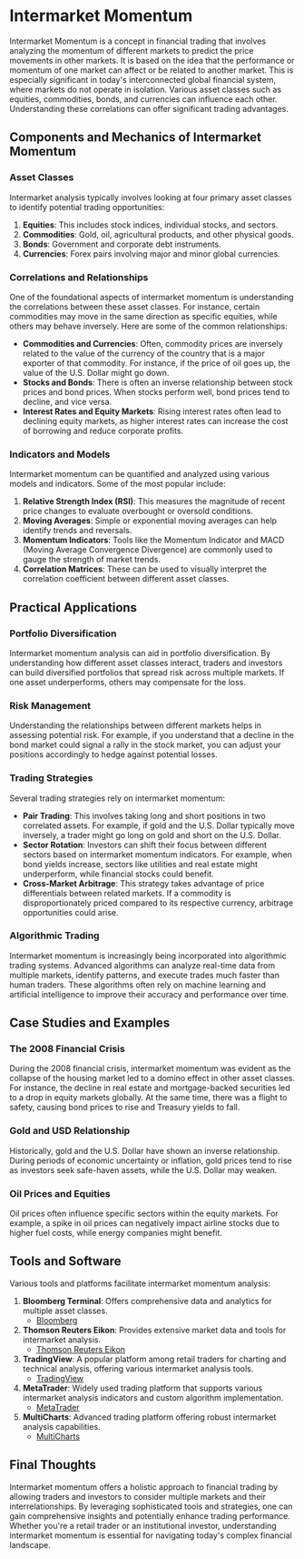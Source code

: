 # Intermarket Momentum

Intermarket Momentum is a concept in financial trading that involves analyzing the momentum of different markets to predict the price movements in other markets. It is based on the idea that the performance or momentum of one market can affect or be related to another market. This is especially significant in today's interconnected global financial system, where markets do not operate in isolation. Various asset classes such as equities, commodities, bonds, and currencies can influence each other. Understanding these correlations can offer significant trading advantages.

## Components and Mechanics of Intermarket Momentum

### Asset Classes

Intermarket analysis typically involves looking at four primary asset classes to identify potential trading opportunities:

1. **Equities**: This includes stock indices, individual stocks, and sectors.
2. **Commodities**: Gold, oil, agricultural products, and other physical goods.
3. **Bonds**: Government and corporate debt instruments.
4. **Currencies**: Forex pairs involving major and minor global currencies.

### Correlations and Relationships

One of the foundational aspects of intermarket momentum is understanding the correlations between these asset classes. For instance, certain commodities may move in the same direction as specific equities, while others may behave inversely. Here are some of the common relationships:

- **Commodities and Currencies**: Often, commodity prices are inversely related to the value of the currency of the country that is a major exporter of that commodity. For instance, if the price of oil goes up, the value of the U.S. Dollar might go down.
- **Stocks and Bonds**: There is often an inverse relationship between stock prices and bond prices. When stocks perform well, bond prices tend to decline, and vice versa.
- **Interest Rates and Equity Markets**: Rising interest rates often lead to declining equity markets, as higher interest rates can increase the cost of borrowing and reduce corporate profits.

### Indicators and Models

Intermarket momentum can be quantified and analyzed using various models and indicators. Some of the most popular include:

1. **Relative Strength Index (RSI)**: This measures the magnitude of recent price changes to evaluate overbought or oversold conditions.
2. **Moving Averages**: Simple or exponential moving averages can help identify trends and reversals.
3. **Momentum Indicators**: Tools like the Momentum Indicator and MACD (Moving Average Convergence Divergence) are commonly used to gauge the strength of market trends.
4. **Correlation Matrices**: These can be used to visually interpret the correlation coefficient between different asset classes.

## Practical Applications

### Portfolio Diversification

Intermarket momentum analysis can aid in portfolio diversification. By understanding how different asset classes interact, traders and investors can build diversified portfolios that spread risk across multiple markets. If one asset underperforms, others may compensate for the loss.

### Risk Management

Understanding the relationships between different markets helps in assessing potential risk. For example, if you understand that a decline in the bond market could signal a rally in the stock market, you can adjust your positions accordingly to hedge against potential losses.

### Trading Strategies

Several trading strategies rely on intermarket momentum:

- **Pair Trading**: This involves taking long and short positions in two correlated assets. For example, if gold and the U.S. Dollar typically move inversely, a trader might go long on gold and short on the U.S. Dollar.
- **Sector Rotation**: Investors can shift their focus between different sectors based on intermarket momentum indicators. For example, when bond yields increase, sectors like utilities and real estate might underperform, while financial stocks could benefit.
- **Cross-Market Arbitrage**: This strategy takes advantage of price differentials between related markets. If a commodity is disproportionately priced compared to its respective currency, arbitrage opportunities could arise.

### Algorithmic Trading

Intermarket momentum is increasingly being incorporated into algorithmic trading systems. Advanced algorithms can analyze real-time data from multiple markets, identify patterns, and execute trades much faster than human traders. These algorithms often rely on machine learning and artificial intelligence to improve their accuracy and performance over time.

## Case Studies and Examples

### The 2008 Financial Crisis

During the 2008 financial crisis, intermarket momentum was evident as the collapse of the housing market led to a domino effect in other asset classes. For instance, the decline in real estate and mortgage-backed securities led to a drop in equity markets globally. At the same time, there was a flight to safety, causing bond prices to rise and Treasury yields to fall.

### Gold and USD Relationship

Historically, gold and the U.S. Dollar have shown an inverse relationship. During periods of economic uncertainty or inflation, gold prices tend to rise as investors seek safe-haven assets, while the U.S. Dollar may weaken.

### Oil Prices and Equities

Oil prices often influence specific sectors within the equity markets. For example, a spike in oil prices can negatively impact airline stocks due to higher fuel costs, while energy companies might benefit.

## Tools and Software

Various tools and platforms facilitate intermarket momentum analysis:

1. **Bloomberg Terminal**: Offers comprehensive data and analytics for multiple asset classes. 
   - [Bloomberg](https://www.bloomberg.com/professional/solution/bloomberg-terminal/)
2. **Thomson Reuters Eikon**: Provides extensive market data and tools for intermarket analysis.
   - [Thomson Reuters Eikon](https://www.refinitiv.com/en/products/eikon-trading-software)
3. **TradingView**: A popular platform among retail traders for charting and technical analysis, offering various intermarket analysis tools.
   - [TradingView](https://www.tradingview.com/)
4. **MetaTrader**: Widely used trading platform that supports various intermarket analysis indicators and custom algorithm implementation.
   - [MetaTrader](https://www.metatrader4.com/en)
5. **MultiCharts**: Advanced trading platform offering robust intermarket analysis capabilities.
   - [MultiCharts](https://www.multicharts.com/)

## Final Thoughts

Intermarket momentum offers a holistic approach to financial trading by allowing traders and investors to consider multiple markets and their interrelationships. By leveraging sophisticated tools and strategies, one can gain comprehensive insights and potentially enhance trading performance. Whether you're a retail trader or an institutional investor, understanding intermarket momentum is essential for navigating today's complex financial landscape.
